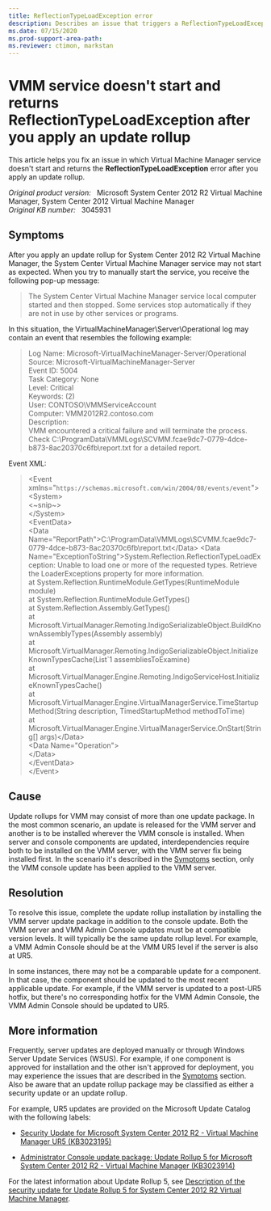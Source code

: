 ```yaml
---
title: ReflectionTypeLoadException error
description: Describes an issue that triggers a ReflectionTypeLoadException error after you apply an update rollup to System Center 2012 R2 Virtual Machine Manager.
ms.date: 07/15/2020
ms.prod-support-area-path: 
ms.reviewer: ctimon, markstan
---
```

# VMM service doesn't start and returns ReflectionTypeLoadException after you apply an update rollup

This article helps you fix an issue in which Virtual Machine Manager service doesn't start and returns the **ReflectionTypeLoadException** error after you apply an update rollup.

_Original product version:_ &nbsp; Microsoft System Center 2012 R2 Virtual Machine Manager, System Center 2012 Virtual Machine Manager  
_Original KB number:_ &nbsp; 3045931

## Symptoms

After you apply an update rollup for System Center 2012 R2 Virtual Machine Manager, the System Center Virtual Machine Manager service may not start as expected. When you try to manually start the service, you receive the following pop-up message:

> The System Center Virtual Machine Manager service local computer started and then stopped. Some services stop automatically if they are not in use by other services or programs.

In this situation, the VirtualMachineManager\Server\Operational log may contain an event that resembles the following example:

> Log Name: Microsoft-VirtualMachineManager-Server/Operational  
> Source: Microsoft-VirtualMachineManager-Server  
> Event ID: 5004  
> Task Category: None  
> Level: Critical  
> Keywords: (2)  
> User: CONTOSO\VMMServiceAccount  
> Computer: VMM2012R2.contoso.com  
> Description:  
> VMM encountered a critical failure and will terminate the process. Check C:\ProgramData\VMMLogs\SCVMM.fcae9dc7-0779-4dce-b873-8ac20370c6fb\report.txt for a detailed report.

Event XML:

> \<Event xmlns="`https://schemas.microsoft.com/win/2004/08/events/event`">  
> \<System>  
> \<~snip~>  
> \</System>  
> \<EventData>  
> \<Data Name="ReportPath">C:\ProgramData\VMMLogs\SCVMM.fcae9dc7-0779-4dce-b873-8ac20370c6fb\report.txt\</Data>
> \<Data Name="ExceptionToString">System.Reflection.ReflectionTypeLoadException: Unable to load one or more of the requested types. Retrieve the LoaderExceptions property for more information.  
> at System.Reflection.RuntimeModule.GetTypes(RuntimeModule module)  
> at System.Reflection.RuntimeModule.GetTypes()  
> at System.Reflection.Assembly.GetTypes()  
> at Microsoft.VirtualManager.Remoting.IndigoSerializableObject.BuildKnownAssemblyTypes(Assembly assembly)  
> at Microsoft.VirtualManager.Remoting.IndigoSerializableObject.InitializeKnownTypesCache(List`1 assembliesToExamine)  
> at Microsoft.VirtualManager.Engine.Remoting.IndigoServiceHost.InitializeKnownTypesCache()  
> at Microsoft.VirtualManager.Engine.VirtualManagerService.TimeStartupMethod(String description, TimedStartupMethod methodToTime)  
> at Microsoft.VirtualManager.Engine.VirtualManagerService.OnStart(String[] args)\</Data>  
> \<Data Name="Operation">  
> \</Data>  
> \</EventData>  
> \</Event>

## Cause

Update rollups for VMM may consist of more than one update package. In the most common scenario, an update is released for the VMM server and another is to be installed wherever the VMM console is installed. When server and console components are updated, interdependencies require both to be installed on the VMM server, with the VMM server fix being installed first. In the scenario it's described in the [Symptoms](#symptoms) section, only the VMM console update has been applied to the VMM server.

## Resolution

To resolve this issue, complete the update rollup installation by installing the VMM server update package in addition to the console update. Both the VMM server and VMM Admin Console updates must be at compatible version levels. It will typically be the same update rollup level. For example, a VMM Admin Console should be at the VMM UR5 level if the server is also at UR5.

In some instances, there may not be a comparable update for a component. In that case, the component should be updated to the most recent applicable update. For example, if the VMM server is updated to a post-UR5 hotfix, but there's no corresponding hotfix for the VMM Admin Console, the VMM Admin Console should be updated to UR5.

## More information

Frequently, server updates are deployed manually or through Windows Server Update Services (WSUS). For example, if one component is approved for installation and the other isn't approved for deployment, you may experience the issues that are described in the [Symptoms](#symptoms) section. Also be aware that an update rollup package may be classified as either a security update or an update rollup.

For example, UR5 updates are provided on the Microsoft Update Catalog with the following labels:

- [Security Update for Microsoft System Center 2012 R2 - Virtual Machine Manager UR5 (KB3023195)](https://www.catalog.update.microsoft.com/search.aspx?q=3023195)

- [Administrator Console update package: Update Rollup 5 for Microsoft System Center 2012 R2 - Virtual Machine Manager (KB3023914)](https://www.catalog.update.microsoft.com/search.aspx?q=3023914)

For the latest information about Update Rollup 5, see [Description of the security update for Update Rollup 5 for System Center 2012 R2 Virtual Machine Manager](https://support.microsoft.com/help/3023195).
